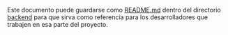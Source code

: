 
Este documento puede guardarse como [README.md](http://_vscodecontentref_/2) dentro del directorio [backend](http://_vscodecontentref_/3) para que sirva como referencia para los desarrolladores que trabajen en esa parte del proyecto.
